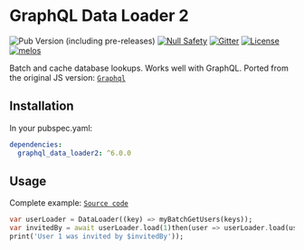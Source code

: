 # GraphQL Data Loader 2

![Pub Version (including pre-releases)](https://img.shields.io/pub/v/graphql_data_loader2?include_prereleases)
[![Null Safety](https://img.shields.io/badge/null-safety-brightgreen)](https://dart.dev/null-safety)
[![Gitter](https://img.shields.io/gitter/room/nwjs/nw.js.svg)](https://gitter.im/angel_dart/discussion)
[![License](https://img.shields.io/github/license/dukefirehawk/graphql_dart)](https://github.com/dukefirehawk/graphql_dart/blob/master/graphql_data_loader/LICENSE)
[![melos](https://img.shields.io/badge/maintained%20with-melos-f700ff.svg?style=flat-square)](https://github.com/invertase/melos)

Batch and cache database lookups. Works well with GraphQL. Ported from the original JS version: [`Graphql`](https://github.com/graphql/dataloader)

## Installation

In your pubspec.yaml:

```yaml
dependencies:
  graphql_data_loader2: ^6.0.0
```

## Usage

Complete example: [`Source code`](https://github.com/dukefirehawk/graphql_dart/tree/master/graphql_data_loader/example/main.dart)

```dart
var userLoader = DataLoader((key) => myBatchGetUsers(keys));
var invitedBy = await userLoader.load(1)then(user => userLoader.load(user.invitedByID))
print('User 1 was invited by $invitedBy'));
```
